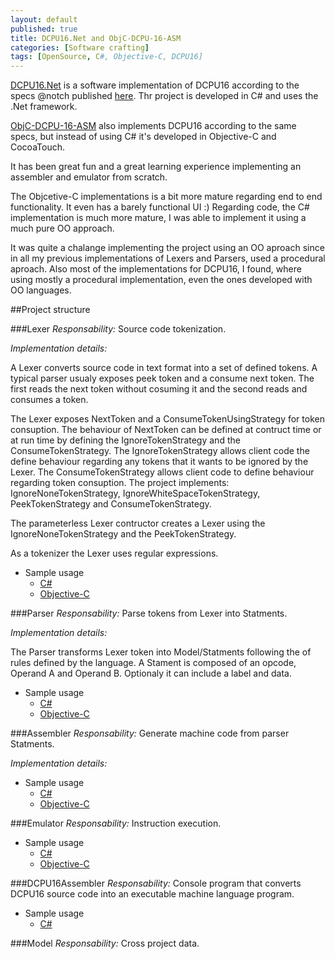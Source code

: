 ```yaml
---
layout: default
published: true
title: DCPU16.Net and ObjC-DCPU-16-ASM
categories: [Software crafting]
tags: [OpenSource, C#, Objective-C, DCPU16]
---
```


[DCPU16.Net](https://github.com/pedromsantos/DCPU16.Net) is a software implementation of DCPU16 according to the specs @notch published [here](http://0x10c.com/doc/dcpu-16.txt). Thr project is developed in C# and uses the .Net framework.

[ObjC-DCPU-16-ASM](https://github.com/pedromsantos/ObjC-DCPU-16-ASM) also implements DCPU16 according to the same specs, but instead of using C# it's developed in Objective-C and CocoaTouch. 

It has been great fun and a great learning experience implementing an assembler and emulator from scratch.

The Objcetive-C implementations is a bit more mature regarding end to end functionality. It even has a barely functional UI :) Regarding code, the C# implementation is much more mature, I was able to implement it using a much pure OO approach. 

It was quite a chalange implementing the project using an OO aproach since in all my previous implementations of Lexers and Parsers, used a procedural aproach. Also most of the implementations for DCPU16, I found, where using mostly a procedural implementation, even the ones developed with OO languages.

##Project structure

###Lexer
<i>Responsability:</i> Source code tokenization.
    
<p><i>Implementation details:</i></p>
<p>A Lexer converts source code in text format into a set of defined tokens. A typical parser usualy exposes peek token and a consume next token. The first reads the next token without cosuming it and the second reads and consumes a token.</p>

<p>The Lexer exposes NextToken and a ConsumeTokenUsingStrategy for token consuption. The behaviour of NextToken can be defined at contruct time or at run time by defining the IgnoreTokenStrategy and the ConsumeTokenStrategy. The IgnoreTokenStrategy allows client code the define behaviour regarding any tokens that it wants to be ignored by the Lexer. The ConsumeTokenStrategy allows client code to define behaviour regarding token consuption. The project implements: IgnoreNoneTokenStrategy, IgnoreWhiteSpaceTokenStrategy, PeekTokenStrategy and ConsumeTokenStrategy.</p>

<p>The parameterless Lexer contructor creates a Lexer using the IgnoreNoneTokenStrategy and the PeekTokenStrategy.</p>

<p>As a tokenizer the Lexer uses regular expressions.</p>

* Sample usage
	* [C#](https://github.com/pedromsantos/DCPU16.Net/blob/master/LexerTests/LexerTests.cs)
	* [Objective-C](https://github.com/pedromsantos/ObjC-DCPU-16-ASM/blob/master/DCPU16EmulatorTests/LexerTests.m)
    
###Parser
<i>Responsability:</i> Parse tokens from Lexer into Statments.
    
<p><i>Implementation details:</i></p>
<p>The Parser transforms Lexer token into Model/Statments following the of rules defined by the language. A Stament is composed of an opcode, Operand A and Operand B. Optionaly it can include a label and data.</p>

* Sample usage
	* [C#](https://github.com/pedromsantos/DCPU16.Net/blob/master/ParserTests/ParserTests.cs)
	* [Objective-C](https://github.com/pedromsantos/ObjC-DCPU-16-ASM/blob/master/DCPU16EmulatorTests/ParserTests.m)
    
###Assembler
<i>Responsability:</i> Generate machine code from parser Statments.

<p><i>Implementation details:</i></p>

* Sample usage
	* [C#](https://github.com/pedromsantos/DCPU16.Net/blob/master/AssemblerTests/AssemblesIntegrationTests.cs)
	* [Objective-C](https://github.com/pedromsantos/ObjC-DCPU-16-ASM/blob/master/DCPU16EmulatorTests/AssemblerTests.m)

###Emulator
<i>Responsability:</i> Instruction execution.

* Sample usage
	* [C#](https://github.com/pedromsantos/DCPU16.Net/blob/master/CPUTests/EmulatorIntegrationTests.cs)
	* [Objective-C](https://github.com/pedromsantos/ObjC-DCPU-16-ASM/blob/master/DCPU16EmulatorTests/DCPUTests.m)

###DCPU16Assembler
<i>Responsability:</i> Console program that converts DCPU16 source code into an executable machine language program.

* Sample usage
	* [C#](https://github.com/pedromsantos/DCPU16.Net/blob/master/AssemblerTests/AssemblesIntegrationTests.cs)

###Model
<i>Responsability:</i> Cross project data.